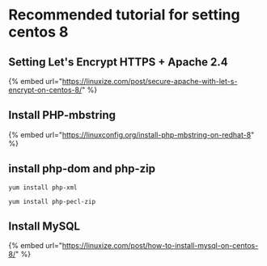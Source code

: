 # Recommended tutorial for setting centos 8

## Setting Let's Encrypt HTTPS + Apache 2.4

{% embed url="https://linuxize.com/post/secure-apache-with-let-s-encrypt-on-centos-8/" %}

## Install PHP-mbstring 

{% embed url="https://linuxconfig.org/install-php-mbstring-on-redhat-8" %}

## install php-dom and php-zip

```text
yum install php-xml
```

```text
yum install php-pecl-zip
```

## Install MySQL

{% embed url="https://linuxize.com/post/how-to-install-mysql-on-centos-8/" %}


